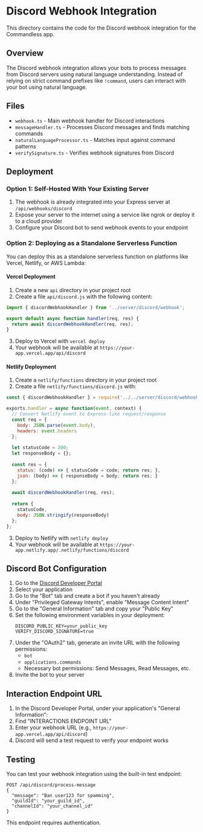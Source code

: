 # Discord Webhook Integration

This directory contains the code for the Discord webhook integration for the Commandless app.

## Overview

The Discord webhook integration allows your bots to process messages from Discord servers using natural language understanding. Instead of relying on strict command prefixes like `!command`, users can interact with your bot using natural language.

## Files

- `webhook.ts` - Main webhook handler for Discord interactions
- `messageHandler.ts` - Processes Discord messages and finds matching commands
- `naturalLanguageProcessor.ts` - Matches input against command patterns
- `verifySignature.ts` - Verifies webhook signatures from Discord

## Deployment

### Option 1: Self-Hosted With Your Existing Server

1. The webhook is already integrated into your Express server at `/api/webhooks/discord`
2. Expose your server to the internet using a service like ngrok or deploy it to a cloud provider
3. Configure your Discord bot to send webhook events to your endpoint

### Option 2: Deploying as a Standalone Serverless Function

You can deploy this as a standalone serverless function on platforms like Vercel, Netlify, or AWS Lambda:

#### Vercel Deployment

1. Create a new `api` directory in your project root
2. Create a file `api/discord.js` with the following content:

```js
import { discordWebhookHandler } from '../server/discord/webhook';

export default async function handler(req, res) {
  return await discordWebhookHandler(req, res);
}
```

3. Deploy to Vercel with `vercel deploy`
4. Your webhook will be available at `https://your-app.vercel.app/api/discord`

#### Netlify Deployment

1. Create a `netlify/functions` directory in your project root
2. Create a file `netlify/functions/discord.js` with:

```js
const { discordWebhookHandler } = require('../../server/discord/webhook');

exports.handler = async function(event, context) {
  // Convert Netlify event to Express-like request/response
  const req = {
    body: JSON.parse(event.body),
    headers: event.headers
  };
  
  let statusCode = 200;
  let responseBody = {};
  
  const res = {
    status: (code) => { statusCode = code; return res; },
    json: (body) => { responseBody = body; return res; }
  };
  
  await discordWebhookHandler(req, res);
  
  return {
    statusCode,
    body: JSON.stringify(responseBody)
  };
};
```

3. Deploy to Netlify with `netlify deploy`
4. Your webhook will be available at `https://your-app.netlify.app/.netlify/functions/discord`

## Discord Bot Configuration

1. Go to the [Discord Developer Portal](https://discord.com/developers/applications)
2. Select your application
3. Go to the "Bot" tab and create a bot if you haven't already
4. Under "Privileged Gateway Intents", enable "Message Content Intent"
5. Go to the "General Information" tab and copy your "Public Key"
6. Set the following environment variables in your deployment:
   ```
   DISCORD_PUBLIC_KEY=your_public_key
   VERIFY_DISCORD_SIGNATURE=true
   ```
7. Under the "OAuth2" tab, generate an invite URL with the following permissions:
   - `bot`
   - `applications.commands`
   - Necessary bot permissions: Send Messages, Read Messages, etc.
8. Invite the bot to your server

## Interaction Endpoint URL

1. In the Discord Developer Portal, under your application's "General Information":
2. Find "INTERACTIONS ENDPOINT URL" 
3. Enter your webhook URL (e.g., `https://your-app.vercel.app/api/discord`)
4. Discord will send a test request to verify your endpoint works

## Testing

You can test your webhook integration using the built-in test endpoint:

```
POST /api/discord/process-message
{
  "message": "Ban user123 for spamming",
  "guildId": "your_guild_id",
  "channelId": "your_channel_id"
}
```

This endpoint requires authentication. 